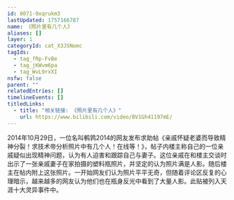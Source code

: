 ```yaml
---
id: 0071-9xqrukm3
lastUpdated: 1757166787
name: 《照片里有几个人》
aliases: []
layer: 1
categoryId: cat_X3JSNomc
tagIds:
  - tag_fRp-FvBe
  - tag_jKWvm6pa
  - tag_WvL9rxXI
nsfw: false
parent: ""
relatedEntries: []
timelineEvents: []
titledLinks:
  - title: "相关链接: 《照片里有几个人》"
    url: https://www.bilibili.com/video/BV1Gh41197mE/
---
```


2014年10月29日，一位名叫鹌鹑2014的网友发布求助帖《亲戚怀疑老婆而导致精神分裂！求技术帝分析照片中有几个人！在线等！》，帖子内楼主称自己的一位亲戚疑似出现精神问题，认为有人迫害和跟踪自己与妻子。这位亲戚在和楼主交谈时出示了一张亲戚妻子在家拍摄的塑料瓶照片，并坚定的认为照片满是人影。随后楼主在帖内附上这张照片。一开始网友们认为照片平平无奇，但随着评论区反复的心理暗示，越来越多的网友认为他们也在瓶身反光中看到了大量人影。此贴被列入天涯十大灵异事件中。